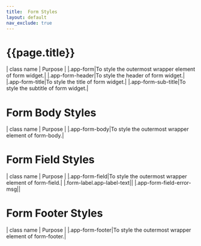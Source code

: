 ```yaml
---
title:  Form Styles
layout: default
nav_exclude: true
---
```

# {{page.title}}

| class name  | Purpose |
|.app-form|To style the outermost wrapper element of form widget.|
|.app-form-header|To style the header of form widget.|
|.app-form-title|To style the title of form widget.|
|.app-form-sub-title|To style the subtitle of form widget.|


# Form Body Styles

| class name  | Purpose |
|.app-form-body|To style the outermost wrapper element of form-body.|

# Form Field Styles

| class name  | Purpose |
|.app-form-field|To style the outermost wrapper element of form-field.|
|.form-label.app-label-text||
|.app-form-field-error-msg||

# Form Footer Styles

| class name  | Purpose |
|.app-form-footer|To style the outermost wrapper element of form-footer.|